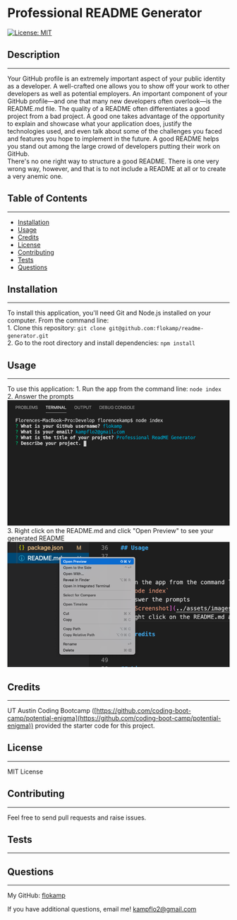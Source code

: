# Professional README Generator

[![License: MIT](https://img.shields.io/badge/License-MIT-yellow.svg)](https://opensource.org/licenses/MIT)

## Description

---

Your GitHub profile is an extremely important aspect of your public identity as a developer. A well-crafted one allows you to show off your work to other developers as well as potential employers. An important component of your GitHub profile—and one that many new developers often overlook—is the README.md file. The quality of a README often differentiates a good project from a bad project. A good one takes advantage of the opportunity to explain and showcase what your application does, justify the technologies used, and even talk about some of the challenges you faced and features you hope to implement in the future. A good README helps you stand out among the large crowd of developers putting their work on GitHub. <br> There's no one right way to structure a good README. There is one very wrong way, however, and that is to not include a README at all or to create a very anemic one.

## Table of Contents

---

- [Installation](#installation)
- [Usage](#usage)
- [Credits](#credits)
- [License](#license)
- [Contributing](#contributing)
- [Tests](#tests)
- [Questions](#questions)

## Installation

---

To install this application, you'll need Git and Node.js installed on your computer. From the command line: <br>1. Clone this repository: `git clone git@github.com:flokamp/readme-generator.git`<br>2. Go to the root directory and install dependencies: `npm install`

## Usage

---

To use this application: 1. Run the app from the command line: `node index`<br>2. Answer the prompts<br>![Screenshot](images/prompts.png)<br>3. Right click on the README.md and click "Open Preview" to see your generated README<br>![Screenshot](images/preview.png)

## Credits

---

UT Austin Coding Bootcamp ([https://github.com/coding-boot-camp/potential-enigma](https://github.com/coding-boot-camp/potential-enigma)) provided the starter code for this project.

## License

---

MIT License

## Contributing

---

Feel free to send pull requests and raise issues.

## Tests

---

## Questions

---

My GitHub: [flokamp](https://github.com/flokamp)

If you have additional questions, email me! kampflo2@gmail.com
